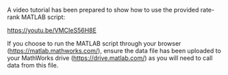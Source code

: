 A video tutorial has been prepared to show how to use the provided rate-rank MATLAB script:

https://youtu.be/VMCIeS56H8E

If you choose to run the MATLAB script through your browser (https://matlab.mathworks.com/), ensure the data file has been uploaded to your MathWorks drive (https://drive.matlab.com/) as you will need to call data from this file.

